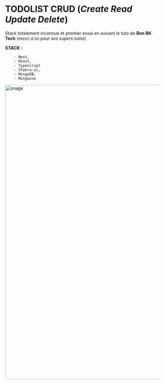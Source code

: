 # TODOLIST CRUD (*Create Read Update Delete*)

Stack totalement inconnue et premier essai en suivant le tuto de **Ben BK Tech** (*merci a lui pour ses supers tutos*)

      
_**STACK :**_

        - Next,
        - React,
        - Typescript
        - Chakra-ui,
        - MongoDB,
        - Mongoose


<img width="956" alt="image" src="https://github.com/lucilebgt/ToDoList/assets/144673047/bedc73bc-3906-4dd9-9676-8b3ceef96c60">
